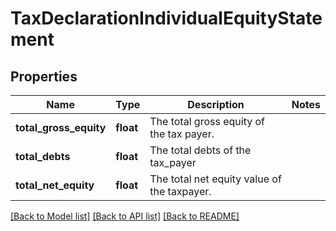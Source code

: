 # TaxDeclarationIndividualEquityStatement

## Properties
Name | Type | Description | Notes
------------ | ------------- | ------------- | -------------
**total_gross_equity** | **float** | The total gross equity of the tax payer. | 
**total_debts** | **float** | The total debts of the tax_payer | 
**total_net_equity** | **float** | The total net equity value of the taxpayer. | 

[[Back to Model list]](../../README.md#documentation-for-models) [[Back to API list]](../../README.md#documentation-for-api-endpoints) [[Back to README]](../../README.md)


